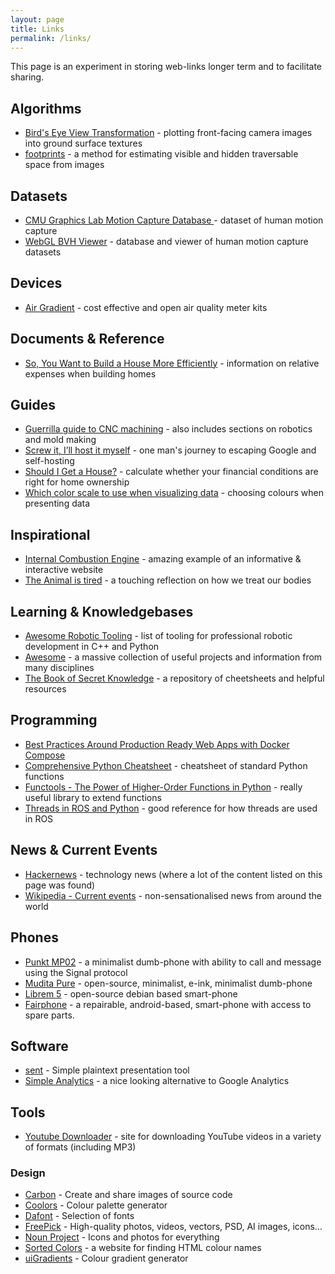 ```yaml
---
layout: page
title: Links
permalink: /links/
---
```

This page is an experiment in storing web-links longer term and to facilitate sharing.

## Algorithms
* [Bird's Eye View Transformation](https://nikolasent.github.io/opencv/2017/05/07/Bird's-Eye-View-Transformation.html) - plotting front-facing camera images into ground surface textures
* [footprints](https://github.com/nianticlabs/footprints) - a method for estimating visible and hidden traversable space from images

## Datasets
* [CMU Graphics Lab Motion Capture Database ](http://mocap.cs.cmu.edu/) - dataset of human motion capture
* [WebGL BVH Viewer](http://mocap.cs.sfu.ca/index1d9d4.html?id=0007_Crawling001.bvh) - database and viewer of human motion capture datasets

## Devices
* [Air Gradient](https://www.airgradient.com/kits/) - cost effective and open air quality meter kits

## Documents & Reference
* [So, You Want to Build a House More Efficiently](https://austinvernon.eth.link/blog/construction.html) - information on relative expenses when building homes

## Guides
* [Guerrilla guide to CNC machining](https://lcamtuf.coredump.cx/gcnc/) - also includes sections on robotics and mold making
* [Screw it, I’ll host it myself](https://www.markozivanovic.com/screw-it-ill-host-it-myself/) - one man's journey to escaping Google and self-hosting
* [Should I Get a House?](https://shouldigetahouse.com/) - calculate whether your financial conditions are right for home ownership
* [Which color scale to use when visualizing data](https://blog.datawrapper.de/which-color-scale-to-use-in-data-vis/) - choosing colours when presenting data

## Inspirational
* [Internal Combustion Engine](https://ciechanow.ski/internal-combustion-engine/) - amazing example of an informative & interactive website
* [The Animal is tired](http://www.robinhobb.com/blog/posts/38429) - a touching reflection on how we treat our bodies

## Learning & Knowledgebases
* [Awesome Robotic Tooling](https://project-awesome.org/protontypes/awesome-robotic-tooling) - list of tooling for professional robotic development in C++ and Python
* [Awesome](https://github.com/sindresorhus/awesome) - a massive collection of useful projects and information from many disciplines
* [The Book of Secret Knowledge](https://github.com/trimstray/the-book-of-secret-knowledge) - a repository of cheetsheets and helpful resources

## Programming
* [Best Practices Around Production Ready Web Apps with Docker Compose](https://nickjanetakis.com/blog/best-practices-around-production-ready-web-apps-with-docker-compose)
* [Comprehensive Python Cheatsheet](https://github.com/gto76/python-cheatsheet) - cheatsheet of standard Python functions
* [Functools - The Power of Higher-Order Functions in Python](https://martinheinz.dev/blog/52) - really useful library to extend functions
* [Threads in ROS and Python](https://martinheinz.dev/blog/52) - good reference for how threads are used in ROS

## News & Current Events
* [Hackernews](https://news.ycombinator.com/) - technology news (where a lot of the content listed on this page was found)
* [Wikipedia - Current events](https://en.wikipedia.org/wiki/Portal:Current_events) - non-sensationalised news from around the world

## Phones
* [Punkt MP02](https://www.punkt.ch/en/products/mp02-4g-mobile-phone/) - a minimalist dumb-phone with ability to call and message using the Signal protocol
* [Mudita Pure](https://mudita.com/) - open-source, minimalist, e-ink, minimalist dumb-phone
* [Librem 5](https://puri.sm/products/librem-5/) - open-source debian based smart-phone
* [Fairphone](https://www.fairphone.com/en/) - a repairable, android-based, smart-phone with access to spare parts.

## Software
* [sent](https://tools.suckless.org/sent/) - Simple plaintext presentation tool
* [Simple Analytics](https://simpleanalytics.com/) - a nice looking alternative to Google Analytics

## Tools
* [Youtube Downloader](https://yt1s.com/en14) - site for downloading YouTube videos in a variety of formats (including MP3)

### Design
* [Carbon](https://carbon.now.sh/) - Create and share images of source code
* [Coolors](https://coolors.co/) - Colour palette generator
* [Dafont](https://www.dafont.com/) - Selection of fonts
* [FreePick](https://www.freepik.com/) - High-quality photos, videos, vectors, PSD, AI images, icons...
* [Noun Project](https://thenounproject.com/) - Icons and photos for everything
* [Sorted Colors](https://enes.in/sorted-colors/) - a website for finding HTML colour names
* [uiGradients](https://uigradients.com) - Colour gradient generator
